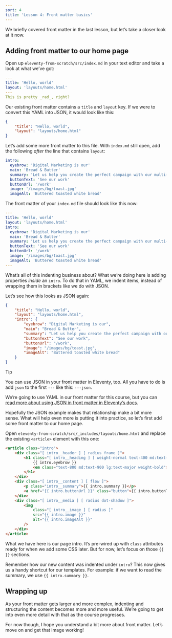 ```yaml
---
sort: 4
title: 'Lesson 4: Front matter basics'
---
```


We briefly covered front matter in the last lesson, but let’s take a closer look at it now.

## Adding front matter to our home page

Open up `eleventy-from-scratch/src/index.md` in your text editor and take a look at what we’ve got:

```yaml
---
title: 'Hello, world'
layout: 'layouts/home.html'
---
This is pretty _rad_, right?
```

Our existing front matter contains a `title` and `layout` key. If we were to convert this YAML into JSON, it would look like this:

```json
{
	"title": "Hello, world",
	"layout": "layouts/home.html"
}
```

Let’s add some more front matter to this file. With `index.md` still open, add the following _after_ the line that contains `layout`:

```yaml
intro:
  eyebrow: 'Digital Marketing is our'
  main: 'Bread & Butter'
  summary: 'Let us help you create the perfect campaign with our multi-faceted team of talented creatives.'
  buttonText: 'See our work'
  buttonUrl: '/work'
  image: '/images/bg/toast.jpg'
  imageAlt: 'Buttered toasted white bread'
```

The front matter of your `index.md` file should look like this now:

```yaml
---
title: 'Hello, world'
layout: 'layouts/home.html'
intro:
  eyebrow: 'Digital Marketing is our'
  main: 'Bread & Butter'
  summary: 'Let us help you create the perfect campaign with our multi-faceted team of talented creatives.'
  buttonText: 'See our work'
  buttonUrl: '/work'
  image: '/images/bg/toast.jpg'
  imageAlt: 'Buttered toasted white bread'
---
```

What’s all of this indenting business about? What we’re doing here is adding properties _inside_ an `intro`. To do that in YAML, we indent items, instead of wrapping them in brackets like we do with JSON.

Let’s see how this looks as JSON again:

```json
{
	"title": "Hello, world",
	"layout": "layouts/home.html",
	"intro": {
		"eyebrow": "Digital Marketing is our",
		"main": "Bread & Butter",
		"summary": "Let us help you create the perfect campaign with our multi-faceted team of talented creatives.",
		"buttonText": "See our work",
		"buttonUrl": "/work",
		"image": "/images/bg/toast.jpg",
		"imageAlt": "Buttered toasted white bread"
	}
}
```

> [!TIP]
> You can use JSON in your front matter in Eleventy, too. All you have to do is add `json` to the first `---` like this: `---json`.
>
> We’re going to use YAML in our front matter for this course, but you can [read more about using JSON in front matter in Eleventy’s docs](https://www.11ty.dev/docs/data-frontmatter/#json-front-matter).

Hopefully the JSON example makes that relationship make a bit more sense. What will help even more is putting it into practice, so let’s first add some front matter to our home page.

Open `eleventy-from-scratch/src/_includes/layouts/home.html` and replace the existing `<article>` element with this one:

```html
<article class="intro">
	<div class="[ intro__header ] [ radius frame ]">
		<h1 class="[ intro__heading ] [ weight-normal text-400 md:text-600 ]">
			{{ intro.eyebrow }}
			<em class="text-800 md:text-900 lg:text-major weight-bold">{{ intro.main }}</em>
		</h1>
	</div>
	<div class="[ intro__content ] [ flow ]">
		<p class="intro__summary">{{ intro.summary }}</p>
		<a href="{{ intro.buttonUrl }}" class="button">{{ intro.buttonText }}</a>
	</div>
	<div class="[ intro__media ] [ radius dot-shadow ]">
		<img
			class="[ intro__image ] [ radius ]"
			src="{{ intro.image }}"
			alt="{{ intro.imageAlt }}"
		/>
	</div>
</article>
```

What we have here is our page intro. It’s pre-wired up with `class` attributes ready for when we add some CSS later. But for now, let’s focus on those `{{ }}` sections.

Remember how our new content was indented under `intro`? This now gives us a handy shortcut for our templates. For example: if we want to read the summary, we use `{{ intro.summary }}`.

## Wrapping up

As your front matter gets larger and more complex, indenting and structuring the content becomes more and more useful. We’re going to get into even more detail with that as the course progresses.

For now though, I hope you understand a bit more about front matter. Let’s move on and get that image working!
